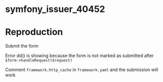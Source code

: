 # symfony_issuer_40452


# Reproduction
Submit the form

Error dd() is showing because the form is not marked as submitted after `$form->handleRequest($request)`

Comment `framework.http_cache` in `framework.yaml` and the submission will work
